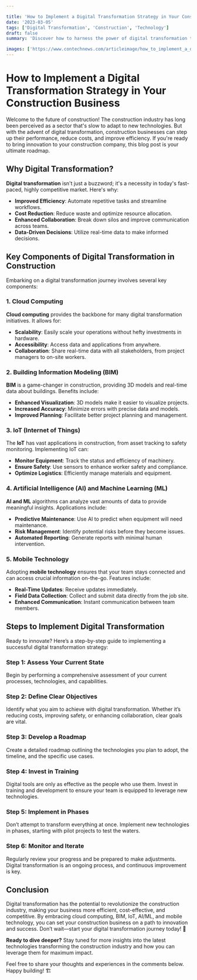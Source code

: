 ```yaml
---

title: 'How to Implement a Digital Transformation Strategy in Your Construction Business'
date: '2023-03-05'
tags: ['Digital Transformation', 'Construction', 'Technology']
draft: false
summary: 'Discover how to harness the power of digital transformation to elevate your construction business, streamline operations, and increase profitability.'

images: ['https://www.contechnews.com/articleimage/how_to_implement_a_digital_transformation_strategy_in_your_construction_business.webp']
---
```


# How to Implement a Digital Transformation Strategy in Your Construction Business

Welcome to the future of construction! The construction industry has long been perceived as a sector that's slow to adapt to new technologies. But with the advent of digital transformation, construction businesses can step up their performance, reduce costs, and improve efficiency. If you're ready to bring innovation to your construction company, this blog post is your ultimate roadmap.

## Why Digital Transformation?

**Digital transformation** isn't just a buzzword; it's a necessity in today's fast-paced, highly competitive market. Here's why:

- **Improved Efficiency**: Automate repetitive tasks and streamline workflows.
- **Cost Reduction**: Reduce waste and optimize resource allocation.
- **Enhanced Collaboration**: Break down silos and improve communication across teams.
- **Data-Driven Decisions**: Utilize real-time data to make informed decisions.

## Key Components of Digital Transformation in Construction

Embarking on a digital transformation journey involves several key components:

### 1. **Cloud Computing**

**Cloud computing** provides the backbone for many digital transformation initiatives. It allows for:

- **Scalability**: Easily scale your operations without hefty investments in hardware.
- **Accessibility**: Access data and applications from anywhere.
- **Collaboration**: Share real-time data with all stakeholders, from project managers to on-site workers.

### 2. **Building Information Modeling (BIM)**

**BIM** is a game-changer in construction, providing 3D models and real-time data about buildings. Benefits include:

- **Enhanced Visualization**: 3D models make it easier to visualize projects.
- **Increased Accuracy**: Minimize errors with precise data and models.
- **Improved Planning**: Facilitate better project planning and management.

### 3. **IoT (Internet of Things)**

The **IoT** has vast applications in construction, from asset tracking to safety monitoring. Implementing IoT can:

- **Monitor Equipment**: Track the status and efficiency of machinery.
- **Ensure Safety**: Use sensors to enhance worker safety and compliance.
- **Optimize Logistics**: Efficiently manage materials and equipment.

### 4. **Artificial Intelligence (AI) and Machine Learning (ML)**

**AI and ML** algorithms can analyze vast amounts of data to provide meaningful insights. Applications include:

- **Predictive Maintenance**: Use AI to predict when equipment will need maintenance.
- **Risk Management**: Identify potential risks before they become issues.
- **Automated Reporting**: Generate reports with minimal human intervention.

### 5. **Mobile Technology**

Adopting **mobile technology** ensures that your team stays connected and can access crucial information on-the-go. Features include:

- **Real-Time Updates**: Receive updates immediately.
- **Field Data Collection**: Collect and submit data directly from the job site.
- **Enhanced Communication**: Instant communication between team members.

## Steps to Implement Digital Transformation

Ready to innovate? Here’s a step-by-step guide to implementing a successful digital transformation strategy:

### Step 1: **Assess Your Current State**

Begin by performing a comprehensive assessment of your current processes, technologies, and capabilities.

### Step 2: **Define Clear Objectives**

Identify what you aim to achieve with digital transformation. Whether it’s reducing costs, improving safety, or enhancing collaboration, clear goals are vital.

### Step 3: **Develop a Roadmap**

Create a detailed roadmap outlining the technologies you plan to adopt, the timeline, and the specific use cases.

### Step 4: **Invest in Training**

Digital tools are only as effective as the people who use them. Invest in training and development to ensure your team is equipped to leverage new technologies.

### Step 5: **Implement in Phases**

Don’t attempt to transform everything at once. Implement new technologies in phases, starting with pilot projects to test the waters.

### Step 6: **Monitor and Iterate**

Regularly review your progress and be prepared to make adjustments. Digital transformation is an ongoing process, and continuous improvement is key.

## Conclusion

Digital transformation has the potential to revolutionize the construction industry, making your business more efficient, cost-effective, and competitive. By embracing cloud computing, BIM, IoT, AI/ML, and mobile technology, you can set your construction business on a path to innovation and success. Don’t wait—start your digital transformation journey today! 🚀

**Ready to dive deeper?** Stay tuned for more insights into the latest technologies transforming the construction industry and how you can leverage them for maximum impact.

Feel free to share your thoughts and experiences in the comments below. Happy building! 🏗️